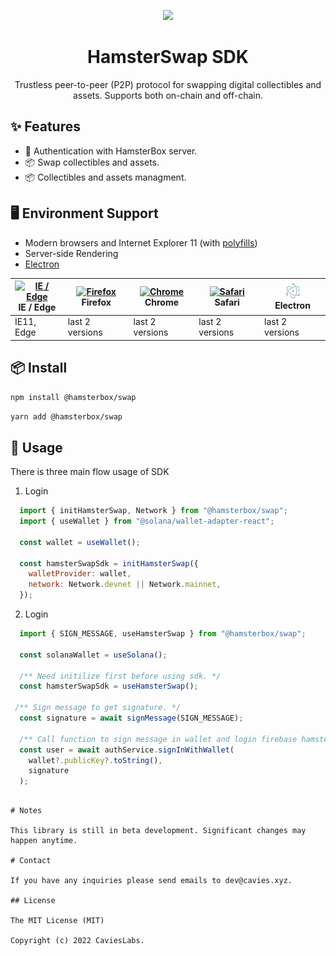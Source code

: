 <p align="center">
  <a href="https://ant.design">
    <img width="200" src="https://cavies.notion.site/image/https%3A%2F%2Fs3-us-west-2.amazonaws.com%2Fsecure.notion-static.com%2F5be89023-c777-4dc5-98ac-85d6c495bf94%2FUntitled.png?id=fd02a538-44bd-4a81-9dc9-3e4b854875be&table=block&spaceId=4b980001-ecea-4d73-93d4-792b10d7fa1a&width=2000&userId=&cache=v2">
  </a>
</p>

<h1 align="center">HamsterSwap SDK</h1>

<div align="center">

Trustless peer-to-peer (P2P) protocol for swapping digital collectibles and assets.
Supports both on-chain and off-chain.

</div>

## ✨ Features

- 🌈 Authentication with HamsterBox server.
- 📦 Swap collectibles and assets.
- 📦 Collectibles and assets managment.

## 🖥 Environment Support

- Modern browsers and Internet Explorer 11 (with [polyfills](https://stackoverflow.com/questions/57020976/polyfills-in-2019-for-ie11))
- Server-side Rendering
- [Electron](https://www.electronjs.org/)

| [<img src="https://raw.githubusercontent.com/alrra/browser-logos/master/src/edge/edge_48x48.png" alt="IE / Edge" width="24px" height="24px" />](http://godban.github.io/browsers-support-badges/)<br>IE / Edge | [<img src="https://raw.githubusercontent.com/alrra/browser-logos/master/src/firefox/firefox_48x48.png" alt="Firefox" width="24px" height="24px" />](http://godban.github.io/browsers-support-badges/)<br>Firefox | [<img src="https://raw.githubusercontent.com/alrra/browser-logos/master/src/chrome/chrome_48x48.png" alt="Chrome" width="24px" height="24px" />](http://godban.github.io/browsers-support-badges/)<br>Chrome | [<img src="https://raw.githubusercontent.com/alrra/browser-logos/master/src/safari/safari_48x48.png" alt="Safari" width="24px" height="24px" />](http://godban.github.io/browsers-support-badges/)<br>Safari | [<img src="https://raw.githubusercontent.com/alrra/browser-logos/master/src/electron/electron_48x48.png" alt="Electron" width="24px" height="24px" />](http://godban.github.io/browsers-support-badges/)<br>Electron |
| -------------------------------------------------------------------------------------------------------------------------------------------------------------------------------------------------------------- | ---------------------------------------------------------------------------------------------------------------------------------------------------------------------------------------------------------------- | ------------------------------------------------------------------------------------------------------------------------------------------------------------------------------------------------------------ | ------------------------------------------------------------------------------------------------------------------------------------------------------------------------------------------------------------ | -------------------------------------------------------------------------------------------------------------------------------------------------------------------------------------------------------------------- |
| IE11, Edge                                                                                                                                                                                                     | last 2 versions                                                                                                                                                                                                  | last 2 versions                                                                                                                                                                                              | last 2 versions                                                                                                                                                                                              | last 2 versions                                                                                                                                                                                                      |

## 📦 Install

```bash
npm install @hamsterbox/swap
```

```bash
yarn add @hamsterbox/swap
```

## 🔨 Usage


There is three main flow usage of SDK

1. Login

```jsx
  import { initHamsterSwap, Network } from "@hamsterbox/swap";
  import { useWallet } from "@solana/wallet-adapter-react";

  const wallet = useWallet();

  const hamsterSwapSdk = initHamsterSwap({
    walletProvider: wallet,
    network: Network.devnet || Network.mainnet,
  });

```


2. Login

```jsx
  import { SIGN_MESSAGE, useHamsterSwap } from "@hamsterbox/swap";

  const solanaWallet = useSolana();

  /** Need initilize first before using sdk. */
  const hamsterSwapSdk = useHamsterSwap();

 /** Sign message to get signature. */
  const signature = await signMessage(SIGN_MESSAGE);

  /** Call function to sign message in wallet and login firebase hamsterbox server. */
  const user = await authService.signInWithWallet(
    wallet?.publicKey?.toString(),
    signature
  );

```

```

# Notes

This library is still in beta development. Significant changes may happen anytime.

# Contact

If you have any inquiries please send emails to dev@cavies.xyz.

## License
 
The MIT License (MIT)

Copyright (c) 2022 CaviesLabs.
